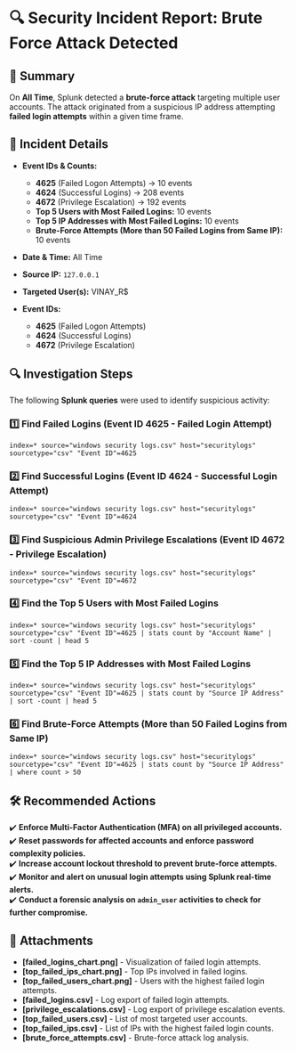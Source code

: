 # 🔍 Security Incident Report: Brute Force Attack Detected

## 📌 Summary  
On **All Time**, Splunk detected a **brute-force attack** targeting multiple user accounts. The attack originated from a suspicious IP address attempting  **failed login attempts** within a given time frame.  

## 🔹 Incident Details
- **Event IDs & Counts:**  
  - **4625** (Failed Logon Attempts) → 10 events  
  - **4624** (Successful Logins) → 208 events  
  - **4672** (Privilege Escalation) → 192 events  
  - **Top 5 Users with Most Failed Logins:** 10 events  
  - **Top 5 IP Addresses with Most Failed Logins:** 10 events  
  - **Brute-Force Attempts (More than 50 Failed Logins from Same IP):** 10 events  
  
- **Date & Time:** All Time  
- **Source IP:** `127.0.0.1`  
- **Targeted User(s):** VINAY_R$  
- **Event IDs:**  
  - **4625** (Failed Logon Attempts)  
  - **4624** (Successful Logins)  
  - **4672** (Privilege Escalation)  

## 🔍 Investigation Steps  
The following **Splunk queries** were used to identify suspicious activity:  

### 1️⃣ **Find Failed Logins (Event ID 4625 - Failed Login Attempt)**  
```spl
index=* source="windows security logs.csv" host="securitylogs" sourcetype="csv" "Event ID"=4625
```

### 2️⃣ **Find Successful Logins (Event ID 4624 - Successful Login Attempt)**  
```spl
index=* source="windows security logs.csv" host="securitylogs" sourcetype="csv" "Event ID"=4624
```

### 3️⃣ **Find Suspicious Admin Privilege Escalations (Event ID 4672 - Privilege Escalation)**  
```spl
index=* source="windows security logs.csv" host="securitylogs" sourcetype="csv" "Event ID"=4672
```

### 4️⃣ **Find the Top 5 Users with Most Failed Logins**  
```spl
index=* source="windows security logs.csv" host="securitylogs" sourcetype="csv" "Event ID"=4625 | stats count by "Account Name" | sort -count | head 5
```

### 5️⃣ **Find the Top 5 IP Addresses with Most Failed Logins**  
```spl
index=* source="windows security logs.csv" host="securitylogs" sourcetype="csv" "Event ID"=4625 | stats count by "Source IP Address" | sort -count | head 5
```

### 6️⃣ **Find Brute-Force Attempts (More than 50 Failed Logins from Same IP)**  
```spl
index=* source="windows security logs.csv" host="securitylogs" sourcetype="csv" "Event ID"=4625 | stats count by "Source IP Address" | where count > 50
```

## 🛠️ Recommended Actions  
✔️ **Enforce Multi-Factor Authentication (MFA) on all privileged accounts.**  
✔️ **Reset passwords for affected accounts and enforce password complexity policies.**  
✔️ **Increase account lockout threshold to prevent brute-force attempts.**  
✔️ **Monitor and alert on unusual login attempts using Splunk real-time alerts.**  
✔️ **Conduct a forensic analysis on `admin_user` activities to check for further compromise.** 

## 📂 Attachments  
- **[failed_logins_chart.png]** - Visualization of failed login attempts.  
- **[top_failed_ips_chart.png]** - Top IPs involved in failed logins.  
- **[top_failed_users_chart.png]** - Users with the highest failed login attempts.  
- **[failed_logins.csv]** - Log export of failed login attempts.  
- **[privilege_escalations.csv]** - Log export of privilege escalation events.  
- **[top_failed_users.csv]** - List of most targeted user accounts.  
- **[top_failed_ips.csv]** - List of IPs with the highest failed login counts.  
- **[brute_force_attempts.csv]** - Brute-force attack log analysis.  



